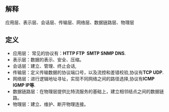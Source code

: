 ## 解释

应用层、表示层、会话层、传输层、网络层、数据链路层、物理层

## 定义

- 应用层： 常见的协议有：**HTTP FTP  SMTP SNMP DNS**.
- 表示层：数据的表示、安全、压缩。
- 会话层：建立、管理、终止会话,
- 传输层：定义传输数据的协议端口号，以及流控和差错校验,协议有**TCP UDP**.
- 网络层：进行逻辑地址寻址，实现不同网络之间的路径选择,协议有**ICMP IGMP IP等**.
- 数据链路层：在物理层提供比特流服务的基础上，建立相邻结点之间的数据链路。
- 物理层：建立、维护、断开物理连接。